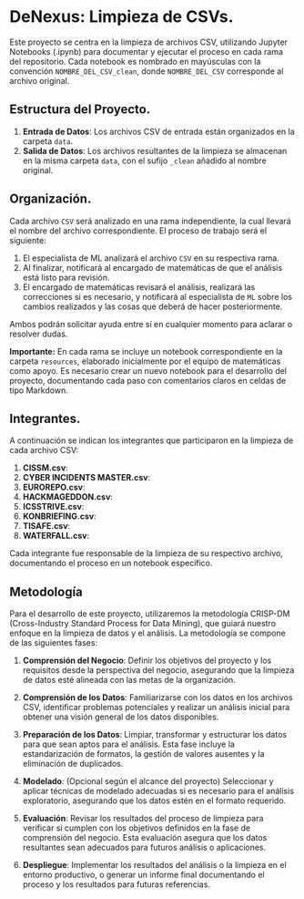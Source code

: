 # DeNexus: Limpieza de CSVs.

Este proyecto se centra en la limpieza de archivos CSV, utilizando Jupyter Notebooks (.ipynb) para documentar y ejecutar el proceso en cada rama del repositorio. Cada notebook es nombrado en mayúsculas con la convención `NOMBRE_DEL_CSV_clean`, donde `NOMBRE_DEL_CSV` corresponde al archivo original.

## Estructura del Proyecto.

1. **Entrada de Datos**: Los archivos CSV de entrada están organizados en la carpeta `data`.
2. **Salida de Datos**: Los archivos resultantes de la limpieza se almacenan en la misma carpeta `data`, con el sufijo `_clean` añadido al nombre original.

## Organización.

Cada archivo `CSV` será analizado en una rama independiente, la cual llevará el nombre del archivo correspondiente. El proceso de trabajo será el siguiente:

1. El especialista de ML analizará el archivo `CSV` en su respectiva rama.
2. Al finalizar, notificará al encargado de matemáticas de que el análisis está listo para revisión.
3. El encargado de matemáticas revisará el análisis, realizará las correcciones si es necesario, y notificará al especialista de `ML` sobre los cambios realizados y las cosas que deberá de hacer posteriormente.

Ambos podrán solicitar ayuda entre sí en cualquier momento para aclarar o resolver dudas.

**Importante:** En cada rama se incluye un notebook correspondiente en la carpeta `resources`, elaborado inicialmente por el equipo de matemáticas como apoyo. Es necesario crear un nuevo notebook para el desarrollo del proyecto, documentando cada paso con comentarios claros en celdas de tipo Markdown.

## Integrantes.
A continuación se indican los integrantes que participaron en la limpieza de cada archivo CSV:

1. **CISSM.csv**: 
2. **CYBER INCIDENTS MASTER.csv**: 
3. **EUROREPO.csv**: 
4. **HACKMAGEDDON.csv**: 
5. **ICSSTRIVE.csv**: 
6. **KONBRIEFING.csv**: 
7. **TISAFE.csv**: 
8. **WATERFALL.csv**: 

Cada integrante fue responsable de la limpieza de su respectivo archivo, documentando el proceso en un notebook específico.

## Metodología
Para el desarrollo de este proyecto, utilizaremos la metodología CRISP-DM (Cross-Industry Standard Process for Data Mining), que guiará nuestro enfoque en la limpieza de datos y el análisis. La metodología se compone de las siguientes fases:

1. **Comprensión del Negocio**:
Definir los objetivos del proyecto y los requisitos desde la perspectiva del negocio, asegurando que la limpieza de datos esté alineada con las metas de la organización.

2. **Comprensión de los Datos**:
Familiarizarse con los datos en los archivos CSV, identificar problemas potenciales y realizar un análisis inicial para obtener una visión general de los datos disponibles.

3. **Preparación de los Datos**:
Limpiar, transformar y estructurar los datos para que sean aptos para el análisis. Esta fase incluye la estandarización de formatos, la gestión de valores ausentes y la eliminación de duplicados.

4. **Modelado**:
(Opcional según el alcance del proyecto) Seleccionar y aplicar técnicas de modelado adecuadas si es necesario para el análisis exploratorio, asegurando que los datos estén en el formato requerido.

5. **Evaluación**:
Revisar los resultados del proceso de limpieza para verificar si cumplen con los objetivos definidos en la fase de comprensión del negocio. Esta evaluación asegura que los datos resultantes sean adecuados para futuros análisis o aplicaciones.

6. **Despliegue**:
Implementar los resultados del análisis o la limpieza en el entorno productivo, o generar un informe final documentando el proceso y los resultados para futuras referencias.


